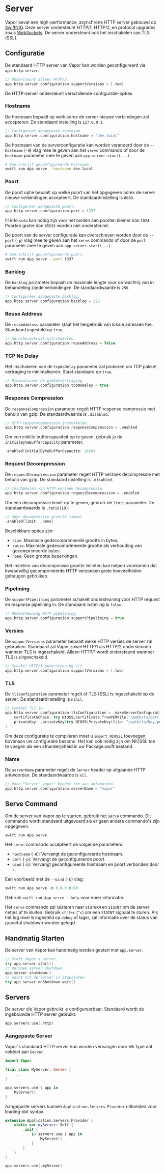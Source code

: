 # Server

Vapor bevat een high-performance, asynchrone HTTP server gebouwd op [SwiftNIO](https://github.com/apple/swift-nio). Deze server ondersteunt HTTP/1, HTTP/2, en protocol upgrades zoals [WebSockets](websockets.md). De server ondersteunt ook het inschakelen van TLS (SSL).

## Configuratie

De standaard HTTP server van Vapor kan worden geconfigureerd via `app.http.server`. 

```swift
// Ondersteunt alleen HTTP/2
app.http.server.configuration.supportVersions = [.two]
```

De HTTP-server ondersteunt verschillende configuratie-opties. 

### Hostname

De hostnaam bepaalt op welk adres de server nieuwe verbindingen zal accepteren. De standaard instelling is `127.0.0.1`.

```swift
// Configureer aangepaste hostnaam.
app.http.server.configuration.hostname = "dev.local"
```

De hostnaam van de serverconfiguratie kan worden veranderd door de `--hostname` (`-H`) vlag mee te geven aan het `serve` commando of door de `hostname` parameter mee te geven aan `app.server.start(...)`. 

```sh
# Overschrijf geconfigureerde hostnaam.
swift run App serve --hostname dev.local
```

### Poort

De poort optie bepaalt op welke poort van het opgegeven adres de server nieuwe verbindingen accepteert. De standaardinstelling is `8080`. 

```swift
// Configureer aangepaste poort.
app.http.server.configuration.port = 1337
```

!!! info
	`sudo` kan nodig zijn voor het binden aan poorten kleiner dan `1024`. Poorten groter dan `65535` worden niet ondersteund. 


De poort van de server configuratie kan overschreven worden door de `--port` (`-p`) vlag mee te geven aan het `serve` commando of door de `port` parameter mee te geven aan `app.server.start(...)`. 

```sh
# Overschrijf geconfigureerde poort.
swift run App serve --port 1337
```

### Backlog

De `backlog` parameter bepaalt de maximale lengte voor de wachtrij van in behandeling zijnde verbindingen. De standaardwaarde is `256`.

```swift
// Configureer aangepaste backlog.
app.http.server.configuration.backlog = 128
```

### Reuse Address

De `reuseAddress` parameter staat het hergebruik van lokale adressen toe. Standaard ingesteld op `true`.

```swift
// Adreshergebruik uitschakelen.
app.http.server.configuration.reuseAddress = false
```

### TCP No Delay

Het inschakelen van de `tcpNoDelay` parameter zal proberen om TCP pakket vertraging te minimaliseren. Staat standaard op `true`. 

```swift
// Minimaliseer de pakketvertraging.
app.http.server.configuration.tcpNoDelay = true
```

### Response Compression

De `responseCompression` parameter regelt HTTP response compressie met behulp van gzip. De standaardwaarde is `.disabled`.

```swift
// HTTP-responscompressie inschakelen.
app.http.server.configuration.responseCompression = .enabled
```

Om een initiële buffercapaciteit op te geven, gebruik je de `initialByteBufferCapacity` parameter.

```swift
.enabled(initialByteBufferCapacity: 1024)
```

### Request Decompression

De `requestDecompression` parameter regelt HTTP verzoek decompressie met behulp van gzip. De standaard instelling is `.disabled`.

```swift
// Inschakelen van HTTP verzoek decompressie.
app.http.server.configuration.requestDecompression = .enabled
```

Om een decompressie limiet op te geven, gebruik de `limit` parameter. De standaardwaarde is `.ratio(10)`.

```swift
// Geen decompressie grootte limiet
.enabled(limit: .none)
```

Beschikbare opties zijn:

- `size`: Maximale gedecomprimeerde grootte in bytes.
- `ratio`: Maximale gedecomprimeerde grootte als verhouding van gecomprimeerde bytes.
- `none`: Geen grootte beperkingen.

Het instellen van decompressie grootte limieten kan helpen voorkomen dat kwaadwillig gecomprimeerde HTTP verzoeken grote hoeveelheden geheugen gebruiken.

### Pipelining

De `supportPipelining` parameter schakelt ondersteuning voor HTTP request en response pipelining in. De standaard instelling is `false`. 

```swift
// Ondersteuning HTTP pipelining.
app.http.server.configuration.supportPipelining = true
```

### Versies

De `supportVersions` parameter bepaalt welke HTTP versies de server zal gebruiken. Standaard zal Vapor zowel HTTP/1 als HTTP/2 ondersteunen wanneer TLS is ingeschakeld. Alleen HTTP/1 wordt ondersteund wanneer TLS is uitgeschakeld. 

```swift
// Schakel HTTP/1 ondersteuning uit.
app.http.server.configuration.supportVersions = [.two]
```

### TLS

De `tlsConfiguration` parameter regelt of TLS (SSL) is ingeschakeld op de server. De standaardinstelling is `nihil`. 

```swift
// Schakel TLS in.
app.http.server.configuration.tlsConfiguration = .makeServerConfiguration(
    certificateChain: try NIOSSLCertificate.fromPEMFile("/path/to/cert.pem").map { .certificate($0) },
    privateKey: .privateKey(try NIOSSLPrivateKey(file: "/path/to/key.pem", format: .pem))
)
```

Om deze configuratie te compileren moet u `import NIOSSL` toevoegen bovenaan uw configuratie bestand. Het kan ook nodig zijn om NIOSSL toe te voegen als een afhankelijkheid in uw Package.swift bestand.

### Name

De `serverName` parameter regelt de `Server` header op uitgaande HTTP antwoorden. De standaardwaarde is `nil`.

```swift
// Voeg "Server: vapor" header toe aan antwoorden.
app.http.server.configuration.serverName = "vapor"
```

## Serve Command

Om de server van Vapor op te starten, gebruik het `serve` commando. Dit commando wordt standaard uitgevoerd als er geen andere commando's zijn opgegeven. 

```swift
swift run App serve
```

Het `serve` commando accepteert de volgende parameters:

- `hostname` (`-H`): Vervangt de geconfigureerde hostnaam.
- `port` (`-p`): Vervangt de geconfigureerde poort.
- `bind` (`-b`): Vervangt geconfigureerde hostnaam en poort verbonden door `:`. 

Een voorbeeld met de `--bind` (`-b`) vlag:

```swift
swift run App serve -b 0.0.0.0:80
```

Gebruik `swift run App serve --help` voor meer informatie.

Het `serve` commando zal luisteren naar `SIGTERM` en `SIGINT` om de server netjes af te sluiten. Gebruik `ctrl+c` (`^c`) om een `SIGINT` signaal te sturen. Als het log level is ingesteld op `debug` of lager, zal informatie over de status van graceful shutdown worden gelogd.

## Handmatig Starten

De server van Vapor kan handmatig worden gestart met `app.server`.

```swift
// Start Vapor's server.
try app.server.start()
// Verzoek server shutdown.
app.server.shutdown()
// Wacht tot de server is afgesloten.
try app.server.onShutdown.wait()
```

## Servers

De server die Vapor gebruikt is configureerbaar. Standaard wordt de ingebouwde HTTP server gebruikt.

```swift
app.servers.use(.http)
```

### Aangepaste Server

Vapor's standaard HTTP server kan worden vervangen door elk type dat voldoet aan `Server`. 

```swift
import Vapor

final class MyServer: Server {
	...
}

app.servers.use { app in
	MyServer()
}
```

Aangepaste servers kunnen `Application.Servers.Provider` uitbreiden voor leading-dot syntax.

```swift
extension Application.Servers.Provider {
    static var myServer: Self {
        .init {
            $0.servers.use { app in
            	MyServer()
            }
        }
    }
}

app.servers.use(.myServer)
```
